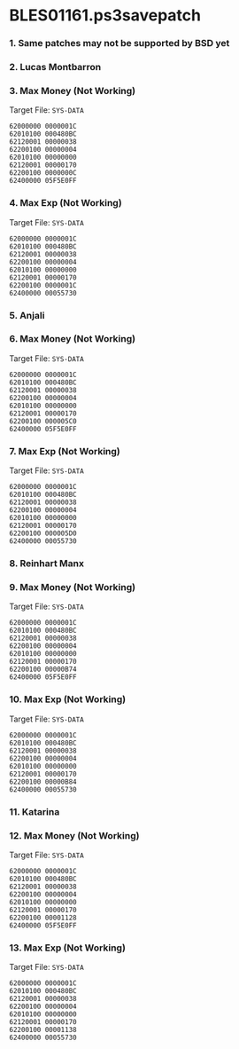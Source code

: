 # BLES01161.ps3savepatch

### 1.  Same patches may not be supported by BSD yet
### 2. Lucas Montbarron
### 3. Max Money (Not Working)

Target File: `SYS-DATA`

```
62000000 0000001C
62010100 000480BC
62120001 00000038
62200100 00000004
62010100 00000000
62120001 00000170
62200100 0000000C
62400000 05F5E0FF
```

### 4. Max Exp (Not Working)

Target File: `SYS-DATA`

```
62000000 0000001C
62010100 000480BC
62120001 00000038
62200100 00000004
62010100 00000000
62120001 00000170
62200100 0000001C
62400000 00055730
```

### 5. Anjali
### 6. Max Money (Not Working)

Target File: `SYS-DATA`

```
62000000 0000001C
62010100 000480BC
62120001 00000038
62200100 00000004
62010100 00000000
62120001 00000170
62200100 000005C0
62400000 05F5E0FF
```

### 7. Max Exp (Not Working)

Target File: `SYS-DATA`

```
62000000 0000001C
62010100 000480BC
62120001 00000038
62200100 00000004
62010100 00000000
62120001 00000170
62200100 000005D0
62400000 00055730
```

### 8. Reinhart Manx
### 9. Max Money (Not Working)

Target File: `SYS-DATA`

```
62000000 0000001C
62010100 000480BC
62120001 00000038
62200100 00000004
62010100 00000000
62120001 00000170
62200100 00000B74
62400000 05F5E0FF
```

### 10. Max Exp (Not Working)

Target File: `SYS-DATA`

```
62000000 0000001C
62010100 000480BC
62120001 00000038
62200100 00000004
62010100 00000000
62120001 00000170
62200100 00000B84
62400000 00055730
```

### 11. Katarina
### 12. Max Money (Not Working)

Target File: `SYS-DATA`

```
62000000 0000001C
62010100 000480BC
62120001 00000038
62200100 00000004
62010100 00000000
62120001 00000170
62200100 00001128
62400000 05F5E0FF
```

### 13. Max Exp (Not Working)

Target File: `SYS-DATA`

```
62000000 0000001C
62010100 000480BC
62120001 00000038
62200100 00000004
62010100 00000000
62120001 00000170
62200100 00001138
62400000 00055730
```


